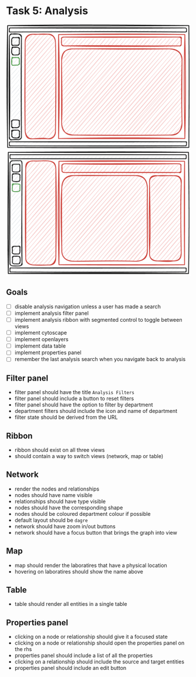 # Task 5: Analysis

![sketch of the analysis page](/assets/task5a.png)
![sketch of the analysis page with the properties panel open](/assets/task5b.png)

## Goals

- [ ] disable analysis navigation unless a user has made a search
- [ ] implement analysis filter panel
- [ ] implement analysis ribbon with segmented control to toggle between views 
- [ ] implement cytoscape
- [ ] implement openlayers
- [ ] implement data table
- [ ] implement properties panel
- [ ] remember the last analysis search when you navigate back to analysis

## Filter panel

- filter panel should have the title `Analysis Filters`
- filter panel should include a button to reset filters
- filter panel should have the option to filter by department
- department filters should include the icon and name of department
- filter state should be derived from the URL

## Ribbon

- ribbon should exist on all three views
- should contain a way to switch views (network, map or table)

## Network

- render the nodes and relationships
- nodes should have name visible
- relationships should have type visible
- nodes should have the corresponding shape
- nodes should be coloured department colour if possible
- default layout should be `dagre`
- network should have zoom in/out buttons
- network should have a focus button that brings the graph into view

## Map

- map should render the laboratires that have a physical location
- hovering on laboratires should show the name above

## Table

- table should render all entities in a single table

## Properties panel

- clicking on a node or relationship should give it a focused state
- clicking on a node or relationship should open the properties panel on the rhs
- properties panel should include a list of all the properties
- clicking on a relationship should include the source and target entities
- properties panel should include an edit button